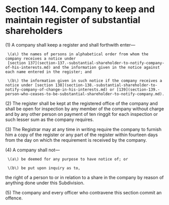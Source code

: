 # Section 144. Company to keep and maintain register of substantial shareholders

\(1\) A company shall keep a register and shall forthwith enter—

     \(a\) the names of persons in alphabetical order from whom the company receives a notice under  
     [section 137](section-137.-substantial-shareholder-to-notify-company-of-his-interests.md) and the information given in the notice against each name entered in the register; and

     \(b\) the information given in such notice if the company receives a notice under [section 138](section-138.-substantial-shareholder-to-notify-company-of-change-in-his-interests.md) or [139](section-139.-person-who-ceases-to-be-substantial-shareholder-to-notify-company.md).

\(2\) The register shall be kept at the registered office of the company and shall be open for inspection by any member of the company without charge and by any other person on payment of ten ringgit for each inspection or such lesser sum as the company requires.

\(3\) The Registrar may at any time in writing require the company to furnish him a copy of the register or any part of the register within fourteen days from the day on which the requirement is received by the company.

\(4\) A company shall not—

     \(a\) be deemed for any purpose to have notice of; or

     \(b\) be put upon inquiry as to,

the right of a person to or in relation to a share in the company by reason of anything done under this Subdivision.

\(5\) The company and every officer who contravene this section commit an offence.

